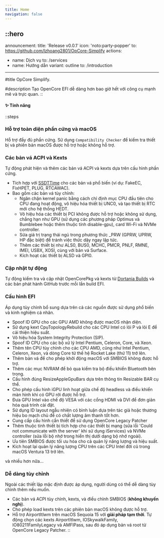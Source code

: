 ```yaml
---
title: Home
navigation: false
---
```


::hero
---
announcement:
  title: 'Release v0.0.1'
  icon: 'noto:party-popper'
  to: https://github.com/lzhoang2801/OpCore-Simplify
actions:
  - name: Dịch vụ
    to: /services
  - name: Hướng dẫn
    variant: outline
    to: /introduction
---

#title
OpCore Simplify.

#description
Tạo OpenCore EFI dễ dàng hơn bao giờ hết với công cụ mạnh mẽ và trực quan.
::

#### ✨ **Tính năng**

::steps
### **Hỗ trợ toàn diện phần cứng và macOS**  
   Hỗ trợ đầy đủ phần cứng. Sử dụng `Compatibility Checker` để kiểm tra thiết bị và phiên bản macOS được hỗ trợ hoặc không hỗ trợ.

### **Các bản vá ACPI và Kexts**  
   Tự động phát hiện và thêm các bản vá ACPI và kexts dựa trên cấu hình phần cứng.
   
   - Tích hợp với [SSDTTime](https://github.com/corpnewt/SSDTTime) cho các bản vá phổ biến (ví dụ: FakeEC, FixHPET, PLUG, RTCAWAC).
   - Bao gồm các bản vá tùy chỉnh:
      - Ngăn chặn kernel panic bằng cách chỉ định mục CPU đầu tiên cho CPU đang hoạt động, vô hiệu hóa thiết bị UNC0, và tạo thiết bị RTC mới cho hệ thống HEDT.
      - Vô hiệu hóa các thiết bị PCI không được hỗ trợ hoặc không sử dụng, chẳng hạn như GPU (sử dụng các phương pháp Optimus và Bumblebee hoặc thêm thuộc tính disable-gpu), card Wi-Fi và NVMe controller.  
      - Sửa giá trị trạng thái ngủ trong phương thức _PRW (GPRW, UPRW, HP đặc biệt) để tránh việc thức dậy ngay lập tức.
      - Thêm các thiết bị như ALS0, BUS0, MCHC, PMCR, PNLF, RMNE, IMEI, USBX, XOSI, cùng với bản vá Surface.
      - Kích hoạt các thiết bị ALSD và GPI0.

### **Cập nhật tự động**  
   Tự động kiểm tra và cập nhật OpenCorePkg và kexts từ [Dortania Builds](https://dortania.github.io/builds/) và các bản phát hành GitHub trước mỗi lần build EFI.
            
### **Cấu hình EFI**  
   Áp dụng tùy chỉnh bổ sung dựa trên cả các nguồn được sử dụng phổ biến và kinh nghiệm cá nhân.

   - Spoof ID GPU cho các GPU AMD không được macOS nhận diện.
   - Sử dụng kext CpuTopologyRebuild cho các CPU Intel có lõi P và lõi E để cải thiện hiệu suất.
   - Vô hiệu hóa System Integrity Protection (SIP).
   - Spoof ID CPU cho các bộ xử lý Intel Pentium, Celeron, Core, và Xeon.
   - Thêm tên CPU tùy chỉnh cho các CPU AMD, cũng như Intel Pentium, Celeron, Xeon, và dòng Core từ thế hệ Rocket Lake (thứ 11) trở lên.
   - Thêm bản vá để cho phép khởi động macOS với SMBIOS không được hỗ trợ.
   - Thêm các mục NVRAM để bỏ qua kiểm tra bộ điều khiển Bluetooth bên trong.
   - Cấu hình đúng ResizeAppleGpuBars dựa trên thông tin Resizable BAR cụ thể.
   - Cho phép cấu hình iGPU linh hoạt giữa chế độ headless và điều khiển màn hình khi có GPU rời được hỗ trợ.
   - Đưa GPU Intel vào chế độ VESA với các cổng HDMI và DVI để đơn giản hóa quá trình cài đặt.
   - Sử dụng ID layout ngẫu nhiên có bình luận dựa trên tác giả hoặc thương hiệu bo mạch chủ để có chất lượng âm thanh tốt hơn.
   - Cung cấp cấu hình cần thiết để sử dụng OpenCore Legacy Patcher
   - Thêm thuộc tính thiết bị tích hợp cho các thiết bị mạng (sửa lỗi 'Could not communicate with the server' khi sử dụng iServices) và NVMe controller (sửa lỗi bộ nhớ trong hiển thị dưới dạng bộ nhớ ngoài).  
   - Ưu tiên SMBIOS được tối ưu hóa cho cả quản lý năng lượng và hiệu suất.  
   - Kích hoạt lại quản lý năng lượng CPU trên các CPU Intel đời cũ trong macOS Ventura 13 trở lên.

   và nhiều hơn nữa...

### **Dễ dàng tùy chỉnh**  
   Ngoài các thiết lập mặc định được áp dụng, người dùng có thể dễ dàng tùy chỉnh thêm nếu muốn.

   - Các bản vá ACPI tùy chỉnh, kexts, và điều chỉnh SMBIOS (**không khuyến nghị**).
   - Cho phép load kexts trên các phiên bản macOS không được hỗ trợ.
   - Hỗ trợ AirportItlwm trên macOS Sequoia 15 với **giải pháp tạm thời**. Tự động chọn các kexts AirportItlwm, IOSkywalkFamily, IO80211FamilyLegacy và AMFIPass, sau đó áp dụng bản vá root từ OpenCore Legacy Patcher.
::
